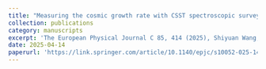 ```yaml
---
title: "Measuring the cosmic growth rate with CSST spectroscopic survey and Fast Radio Bursts"
collection: publications
category: manuscripts
excerpt: 'The European Physical Journal C 85, 414 (2025), Shiyuan Wang, Junqing Xia*.'
date: 2025-04-14
paperurl: 'https://link.springer.com/article/10.1140/epjc/s10052-025-14145-6'
---
```

